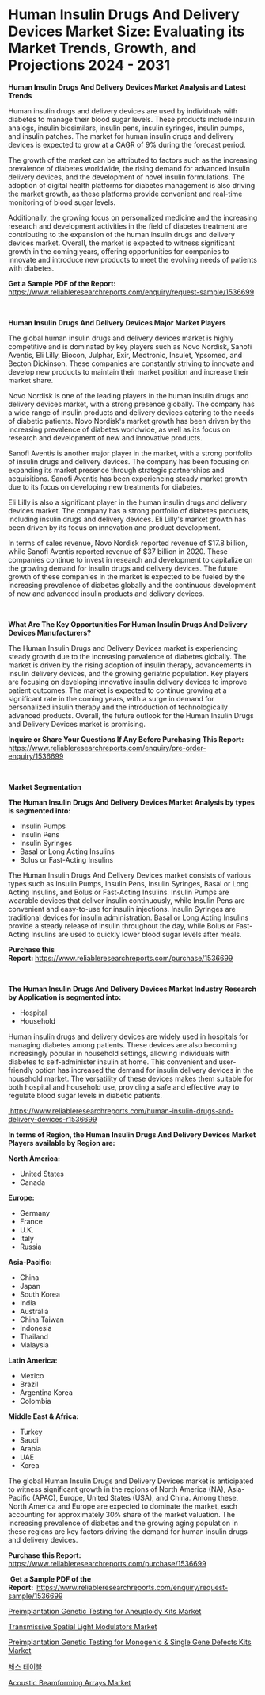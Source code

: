 <p><h1>Human Insulin Drugs And Delivery Devices Market Size: Evaluating its Market Trends, Growth, and Projections 2024 - 2031</h1></p><p><strong>Human Insulin Drugs And Delivery Devices Market Analysis and Latest Trends</strong></p>
<p><p>Human insulin drugs and delivery devices are used by individuals with diabetes to manage their blood sugar levels. These products include insulin analogs, insulin biosimilars, insulin pens, insulin syringes, insulin pumps, and insulin patches. The market for human insulin drugs and delivery devices is expected to grow at a CAGR of 9% during the forecast period.</p><p>The growth of the market can be attributed to factors such as the increasing prevalence of diabetes worldwide, the rising demand for advanced insulin delivery devices, and the development of novel insulin formulations. The adoption of digital health platforms for diabetes management is also driving the market growth, as these platforms provide convenient and real-time monitoring of blood sugar levels.</p><p>Additionally, the growing focus on personalized medicine and the increasing research and development activities in the field of diabetes treatment are contributing to the expansion of the human insulin drugs and delivery devices market. Overall, the market is expected to witness significant growth in the coming years, offering opportunities for companies to innovate and introduce new products to meet the evolving needs of patients with diabetes.</p></p>
<p><strong>Get a Sample PDF of the Report:&nbsp;</strong> <a href="https://www.reliableresearchreports.com/enquiry/request-sample/1536699">https://www.reliableresearchreports.com/enquiry/request-sample/1536699</a></p>
<p>&nbsp;</p>
<p><strong>Human Insulin Drugs And Delivery Devices Major Market Players</strong></p>
<p><p>The global human insulin drugs and delivery devices market is highly competitive and is dominated by key players such as Novo Nordisk, Sanofi Aventis, Eli Lilly, Biocon, Julphar, Exir, Medtronic, Insulet, Ypsomed, and Becton Dickinson. These companies are constantly striving to innovate and develop new products to maintain their market position and increase their market share.</p><p>Novo Nordisk is one of the leading players in the human insulin drugs and delivery devices market, with a strong presence globally. The company has a wide range of insulin products and delivery devices catering to the needs of diabetic patients. Novo Nordisk's market growth has been driven by the increasing prevalence of diabetes worldwide, as well as its focus on research and development of new and innovative products.</p><p>Sanofi Aventis is another major player in the market, with a strong portfolio of insulin drugs and delivery devices. The company has been focusing on expanding its market presence through strategic partnerships and acquisitions. Sanofi Aventis has been experiencing steady market growth due to its focus on developing new treatments for diabetes.</p><p>Eli Lilly is also a significant player in the human insulin drugs and delivery devices market. The company has a strong portfolio of diabetes products, including insulin drugs and delivery devices. Eli Lilly's market growth has been driven by its focus on innovation and product development.</p><p>In terms of sales revenue, Novo Nordisk reported revenue of $17.8 billion, while Sanofi Aventis reported revenue of $37 billion in 2020. These companies continue to invest in research and development to capitalize on the growing demand for insulin drugs and delivery devices. The future growth of these companies in the market is expected to be fueled by the increasing prevalence of diabetes globally and the continuous development of new and advanced insulin products and delivery devices.</p></p>
<p>&nbsp;</p>
<p><strong>What Are The Key Opportunities For Human Insulin Drugs And Delivery Devices Manufacturers?</strong></p>
<p><p>The Human Insulin Drugs and Delivery Devices market is experiencing steady growth due to the increasing prevalence of diabetes globally. The market is driven by the rising adoption of insulin therapy, advancements in insulin delivery devices, and the growing geriatric population. Key players are focusing on developing innovative insulin delivery devices to improve patient outcomes. The market is expected to continue growing at a significant rate in the coming years, with a surge in demand for personalized insulin therapy and the introduction of technologically advanced products. Overall, the future outlook for the Human Insulin Drugs and Delivery Devices market is promising.</p></p>
<p><strong>Inquire or Share Your Questions If Any Before Purchasing This Report:</strong> <a href="https://www.reliableresearchreports.com/enquiry/pre-order-enquiry/1536699">https://www.reliableresearchreports.com/enquiry/pre-order-enquiry/1536699</a></p>
<p>&nbsp;</p>
<p><strong>Market Segmentation</strong></p>
<p><strong>The Human Insulin Drugs And Delivery Devices Market Analysis by types is segmented into:</strong></p>
<p><ul><li>Insulin Pumps</li><li>Insulin Pens</li><li>Insulin Syringes</li><li>Basal or Long Acting Insulins</li><li>Bolus or Fast-Acting Insulins</li></ul></p>
<p><p>The Human Insulin Drugs And Delivery Devices market consists of various types such as Insulin Pumps, Insulin Pens, Insulin Syringes, Basal or Long Acting Insulins, and Bolus or Fast-Acting Insulins. Insulin Pumps are wearable devices that deliver insulin continuously, while Insulin Pens are convenient and easy-to-use for insulin injections. Insulin Syringes are traditional devices for insulin administration. Basal or Long Acting Insulins provide a steady release of insulin throughout the day, while Bolus or Fast-Acting Insulins are used to quickly lower blood sugar levels after meals.</p></p>
<p><strong>Purchase this Report:&nbsp;</strong><a href="https://www.reliableresearchreports.com/purchase/1536699">https://www.reliableresearchreports.com/purchase/1536699</a></p>
<p>&nbsp;</p>
<p><strong>The Human Insulin Drugs And Delivery Devices Market Industry Research by Application is segmented into:</strong></p>
<p><ul><li>Hospital</li><li>Household</li></ul></p>
<p><p>Human insulin drugs and delivery devices are widely used in hospitals for managing diabetes among patients. These devices are also becoming increasingly popular in household settings, allowing individuals with diabetes to self-administer insulin at home. This convenient and user-friendly option has increased the demand for insulin delivery devices in the household market. The versatility of these devices makes them suitable for both hospital and household use, providing a safe and effective way to regulate blood sugar levels in diabetic patients.</p></p>
<p><a href="https://www.reliableresearchreports.com/human-insulin-drugs-and-delivery-devices-r1536699">&nbsp;https://www.reliableresearchreports.com/human-insulin-drugs-and-delivery-devices-r1536699</a></p>
<p><strong>In terms of Region, the Human Insulin Drugs And Delivery Devices Market Players available by Region are:</strong></p>
<p>
    <p> <strong> North America: </strong>
        <ul>
            <li>United States</li>
            <li>Canada</li>
        </ul>
        </p> 
    <p> <strong> Europe: </strong>
        <ul>
            <li>Germany</li>
            <li>France</li>
            <li>U.K.</li>
            <li>Italy</li>
            <li>Russia</li>
        </ul>
        </p> 
    <p> <strong> Asia-Pacific: </strong>
        <ul>
            <li>China</li>
            <li>Japan</li>
            <li>South Korea</li>
            <li>India</li>
            <li>Australia</li>
            <li>China Taiwan</li>
            <li>Indonesia</li>
            <li>Thailand</li>
            <li>Malaysia</li>
        </ul>
        </p> 
    <p> <strong> Latin America: </strong>
        <ul>
            <li>Mexico</li>
            <li>Brazil</li>
            <li>Argentina Korea</li>
            <li>Colombia</li>
        </ul>
        </p> 
    <p> <strong> Middle East & Africa: </strong>
        <ul>
            <li>Turkey</li>
            <li>Saudi</li>
            <li>Arabia</li>
            <li>UAE</li>
            <li>Korea</li>
        </ul>
    </p>
    </p>
<p><p>The global Human Insulin Drugs and Delivery Devices market is anticipated to witness significant growth in the regions of North America (NA), Asia-Pacific (APAC), Europe, United States (USA), and China. Among these, North America and Europe are expected to dominate the market, each accounting for approximately 30% share of the market valuation. The increasing prevalence of diabetes and the growing aging population in these regions are key factors driving the demand for human insulin drugs and delivery devices.</p></p>
<p><strong>Purchase this Report: </strong><a href="https://www.reliableresearchreports.com/purchase/1536699">https://www.reliableresearchreports.com/purchase/1536699</a></p>
<p>&nbsp;<strong>Get a Sample PDF of the Report:&nbsp;&nbsp;</strong><a href="https://www.reliableresearchreports.com/enquiry/request-sample/1536699">https://www.reliableresearchreports.com/enquiry/request-sample/1536699</a></p>
<p><strong></strong></p>
<p><p><a href="https://github.com/LouieAltenwert/Market-Research-Report-List-1/blob/main/preimplantation-genetic-testing-for-aneuploidy-kits-market.md">Preimplantation Genetic Testing for Aneuploidy Kits Market</a></p><p><a href="https://medium.com/@francesprichey/an-in-depth-analysis-of-the-global-transmissive-spatial-light-modulators-market-scope-and-its-rapid-2e63d831c035">Transmissive Spatial Light Modulators Market</a></p><p><a href="https://github.com/ChiragRP21/Market-Research-Report-List-5/blob/main/preimplantation-genetic-testing-for-monogenic-single-gene-defects-kits-market.md">Preimplantation Genetic Testing for Monogenic & Single Gene Defects Kits Market</a></p><p><a href="https://github.com/RichardLueilwitz787/Market-Research-Report-List-3/blob/main/731505276294.md">체스 테이블</a></p><p><a href="https://medium.com/@stephaniewynterk145/acoustic-beamforming-arrays-market-report-by-product-type-two-dimensional-three-dimensional-end-44968f0737ff">Acoustic Beamforming Arrays Market</a></p></p>